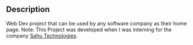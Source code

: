## Description

Web Dev project that can be used by any software company as their home page.
Note: This Project was developed when I was interning for the company [Sahu Technologies](https://www.sahutechnologies.com/).
